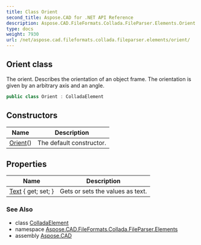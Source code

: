 ```yaml
---
title: Class Orient
second_title: Aspose.CAD for .NET API Reference
description: Aspose.CAD.FileFormats.Collada.FileParser.Elements.Orient class. The orient. Describes the orientation of an object frame. The orientation is given by an arbitrary axis and an angle
type: docs
weight: 7930
url: /net/aspose.cad.fileformats.collada.fileparser.elements/orient/
---
```

## Orient class

The orient. Describes the orientation of an object frame. The orientation is given by an arbitrary axis and an angle.

```csharp
public class Orient : ColladaElement
```

## Constructors

| Name | Description |
| --- | --- |
| [Orient](orient/)() | The default constructor. |

## Properties

| Name | Description |
| --- | --- |
| [Text](../../aspose.cad.fileformats.collada.fileparser.elements/orient/text/) { get; set; } | Gets or sets the values as text. |

### See Also

* class [ColladaElement](../colladaelement/)
* namespace [Aspose.CAD.FileFormats.Collada.FileParser.Elements](../../aspose.cad.fileformats.collada.fileparser.elements/)
* assembly [Aspose.CAD](../../)


